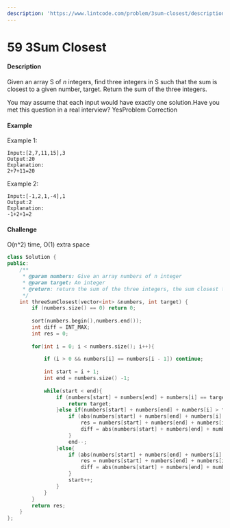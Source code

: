 ```yaml
---
description: 'https://www.lintcode.com/problem/3sum-closest/description'
---
```


# 59 3Sum Closest

#### Description

Given an array S of _n_ integers, find three integers in S such that the sum is closest to a given number, target. Return the sum of the three integers.

You may assume that each input would have exactly one solution.Have you met this question in a real interview?  YesProblem Correction

#### Example

Example 1:

```text
Input:[2,7,11,15],3
Output:20
Explanation:
2+7+11=20
```

Example 2:

```text
Input:[-1,2,1,-4],1
Output:2
Explanation:
-1+2+1=2
```

#### Challenge

O\(n^2\) time, O\(1\) extra space



```cpp
class Solution {
public:
    /**
     * @param numbers: Give an array numbers of n integer
     * @param target: An integer
     * @return: return the sum of the three integers, the sum closest target.
     */
    int threeSumClosest(vector<int> &numbers, int target) {
        if (numbers.size() == 0) return 0;
        
        sort(numbers.begin(),numbers.end());
        int diff = INT_MAX;
        int res = 0;
        
        for(int i = 0; i < numbers.size(); i++){
            
            if (i > 0 && numbers[i] == numbers[i - 1]) continue;
            
            int start = i + 1;
            int end = numbers.size() -1; 
            
            while(start < end){
                if (numbers[start] + numbers[end] + numbers[i] == target){
                    return target;
                }else if(numbers[start] + numbers[end] + numbers[i] > target ){
                    if (abs(numbers[start] + numbers[end] + numbers[i] - target) < diff){
                        res = numbers[start] + numbers[end] + numbers[i];
                        diff = abs(numbers[start] + numbers[end] + numbers[i] - target);
                    }
                    end--;
                }else{
                    if (abs(numbers[start] + numbers[end] + numbers[i] - target) < diff){
                        res = numbers[start] + numbers[end] + numbers[i];
                        diff = abs(numbers[start] + numbers[end] + numbers[i] - target);
                    }
                    start++;
                }
            }
        }
        return res;
    }
};
```

